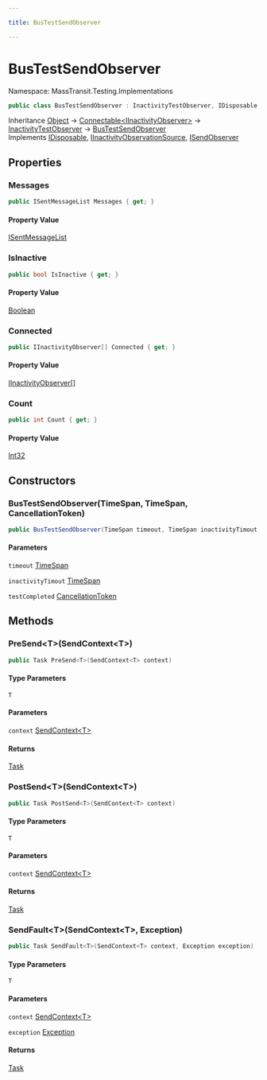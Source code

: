 ```yaml
---

title: BusTestSendObserver

---
```


# BusTestSendObserver

Namespace: MassTransit.Testing.Implementations

```csharp
public class BusTestSendObserver : InactivityTestObserver, IDisposable, IInactivityObservationSource, ISendObserver
```

Inheritance [Object](https://learn.microsoft.com/en-us/dotnet/api/system.object) → [Connectable\<IInactivityObserver\>](../../masstransit-abstractions/masstransit-util/connectable-1) → [InactivityTestObserver](../masstransit-testing-implementations/inactivitytestobserver) → [BusTestSendObserver](../masstransit-testing-implementations/bustestsendobserver)<br/>
Implements [IDisposable](https://learn.microsoft.com/en-us/dotnet/api/system.idisposable), [IInactivityObservationSource](../masstransit-testing-implementations/iinactivityobservationsource), [ISendObserver](../../masstransit-abstractions/masstransit/isendobserver)

## Properties

### **Messages**

```csharp
public ISentMessageList Messages { get; }
```

#### Property Value

[ISentMessageList](../masstransit-testing/isentmessagelist)<br/>

### **IsInactive**

```csharp
public bool IsInactive { get; }
```

#### Property Value

[Boolean](https://learn.microsoft.com/en-us/dotnet/api/system.boolean)<br/>

### **Connected**

```csharp
public IInactivityObserver[] Connected { get; }
```

#### Property Value

[IInactivityObserver[]](../masstransit-testing-implementations/iinactivityobserver)<br/>

### **Count**

```csharp
public int Count { get; }
```

#### Property Value

[Int32](https://learn.microsoft.com/en-us/dotnet/api/system.int32)<br/>

## Constructors

### **BusTestSendObserver(TimeSpan, TimeSpan, CancellationToken)**

```csharp
public BusTestSendObserver(TimeSpan timeout, TimeSpan inactivityTimout, CancellationToken testCompleted)
```

#### Parameters

`timeout` [TimeSpan](https://learn.microsoft.com/en-us/dotnet/api/system.timespan)<br/>

`inactivityTimout` [TimeSpan](https://learn.microsoft.com/en-us/dotnet/api/system.timespan)<br/>

`testCompleted` [CancellationToken](https://learn.microsoft.com/en-us/dotnet/api/system.threading.cancellationtoken)<br/>

## Methods

### **PreSend\<T\>(SendContext\<T\>)**

```csharp
public Task PreSend<T>(SendContext<T> context)
```

#### Type Parameters

`T`<br/>

#### Parameters

`context` [SendContext\<T\>](../../masstransit-abstractions/masstransit/sendcontext-1)<br/>

#### Returns

[Task](https://learn.microsoft.com/en-us/dotnet/api/system.threading.tasks.task)<br/>

### **PostSend\<T\>(SendContext\<T\>)**

```csharp
public Task PostSend<T>(SendContext<T> context)
```

#### Type Parameters

`T`<br/>

#### Parameters

`context` [SendContext\<T\>](../../masstransit-abstractions/masstransit/sendcontext-1)<br/>

#### Returns

[Task](https://learn.microsoft.com/en-us/dotnet/api/system.threading.tasks.task)<br/>

### **SendFault\<T\>(SendContext\<T\>, Exception)**

```csharp
public Task SendFault<T>(SendContext<T> context, Exception exception)
```

#### Type Parameters

`T`<br/>

#### Parameters

`context` [SendContext\<T\>](../../masstransit-abstractions/masstransit/sendcontext-1)<br/>

`exception` [Exception](https://learn.microsoft.com/en-us/dotnet/api/system.exception)<br/>

#### Returns

[Task](https://learn.microsoft.com/en-us/dotnet/api/system.threading.tasks.task)<br/>
